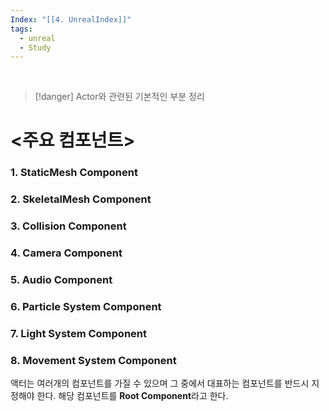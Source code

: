 ```yaml
---
Index: "[[4. UnrealIndex]]"
tags:
  - unreal
  - Study
---
```

   
> [!danger] Actor와 관련된 기본적인 부분 정리
   
# <주요 컴포넌트>
### 1. StaticMesh Component
### 2. SkeletalMesh Component
### 3. Collision Component
### 4. Camera Component
### 5. Audio Component
### 6. Particle System Component
### 7. Light System Component
### 8. Movement System Component

액터는 여러개의 컴포넌트를 가질 수 있으며 그 중에서 대표하는 컴포넌트를 반드시 지정해야 한다. 해당 컴포넌트를 **Root Component**라고 한다.

